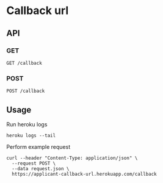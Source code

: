 # Callback url

## API

### GET

```
GET /callback
```

### POST

```
POST /callback
```

## Usage

Run heroku logs

```
heroku logs --tail
```

Perform example request

```
curl --header "Content-Type: application/json" \
  --request POST \
  --data request.json \
  https://applicant-callback-url.herokuapp.com/callback
```
